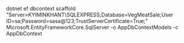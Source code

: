 dotnet ef dbcontext scaffold "Server=KYIMINKHANT\SQLEXPRESS;Database=VegMeatSale;User ID=sa;Password=sasa@123;TrustServerCertificate=True;" Microsoft.EntityFrameworkCore.SqlServer -o AppDbContextModels -c AppDbContext 